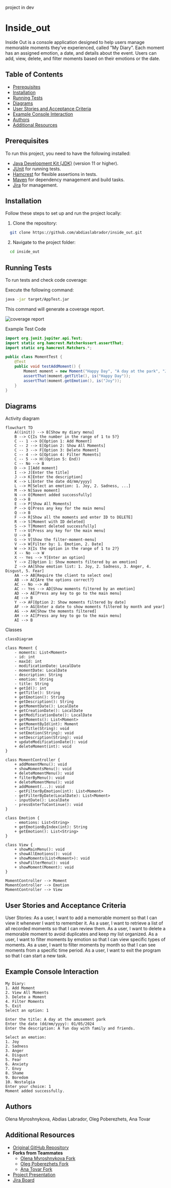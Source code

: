 project in dev
# Inside_out

Inside Out is a console application designed to help users manage memorable moments they’ve experienced, called "My Diary". Each moment has an assigned emotion, a date, and details about the event. Users can add, view, delete, and filter moments based on their emotions or the date.

## Table of Contents

- [Prerequisites](#prerequisites)
- [Installation](#installation)
- [Running Tests](#running-tests)
- [Diagrams](#diagrams)
- [User Stories and Acceptance Criteria](#User-Stories-and-Acceptance-Criteria)
- [Example Console Interaction](#Example-Console-Interaction)
- [Authors](#authors)
- [Additional Resources](#Additional-Resources)

## Prerequisites

To run this project, you need to have the following installed:

- [Java Development Kit (JDK)](https://www.oracle.com/java/technologies/javase-downloads.html) (version 11 or higher).
- [JUnit](https://junit.org/junit5/) for running tests.
- [Hamcrest](http://hamcrest.org/JavaHamcrest/) for flexible assertions in tests.
- [Maven](https://maven.apache.org/) for dependency management and build tasks.
- [Jira](https://www.atlassian.com/software/jira) for management.

## Installation

Follow these steps to set up and run the project locally:

1. Clone the repository:
  ```bash
    git clone https://github.com/abdiaslabrador/inside_out.git
  ```
2. Navigate to the project folder:
  ```bash
    cd inside_out
  ```
## Running Tests
To run tests and check code coverage:

Execute the following command:
  ```bash
  java -jar target/AppTest.jar
  ```
This command will generate a coverage report.

<img src="./src/images/coverage.jpg" title="coverage report" alt="coverage report"/>

Example Test Code

```java
import org.junit.jupiter.api.Test;
import static org.hamcrest.MatcherAssert.assertThat;
import static org.hamcrest.Matchers.*;

public class MomentTest {
    @Test
    public void testAddMoment() {
        Moment moment = new Moment("Happy Day", "A day at the park", "Joy", LocalDate.of(2024, 5, 1));
        assertThat(moment.getTitle(), is("Happy Day"));
        assertThat(moment.getEmotion(), is("Joy"));
    }
}
```

## Diagrams

Activity diagram
```mermaid
flowchart TD
    A((init)) --> B[Show my diary menu]
    B --> C{Is the number in the range of 1 to 5?}
    C -- 1 --> D[Option 1: Add Moment]
    C -- 2 --> E[Option 2: Show All Moments]
    C -- 3 --> F[Option 3: Delete Moment]
    C -- 4 --> G[Option 4: Filter Moments]
    C -- 5 --> H((Option 5: End))
    C -- No --> B
    D --> I[Add moment]
    I --> J[Enter the title]
    J --> K[Enter the description]
    K --> L[Enter the date dd/mm/yyyy]
    L --> M[Select an emotion: 1. Joy, 2. Sadness, ...]
    M --> N[Save moment]
    N --> O[Moment added successfully]
    O --> B
    E --> P[Show All Moments]
    P --> Q[Press any key for the main menu]
    Q --> B
    F --> R[Show all the moments and enter ID to DELETE]
    R --> S[Moment with ID deleted]
    S --> T[Moment deleted successfully]
    T --> U[Press any key for the main menu]
    U --> B
    G --> V[Show the filter-moment-menu]
    V --> W[Filter by: 1. Emotion, 2. Date]
    W --> X{Is the option in the range of 1 to 2?}
    X -- No --> W
    X -- Yes --> Y[Enter an option]
    Y --> Z[Option 1: Show moments filtered by an emotion]
    Z --> AA[Show emotion list: 1. Joy, 2. Sadness, 3. Anger, 4. Disgust, 5. Fear]
    AA --> AB[Require the client to select one]
    AB --> AC{Are the options correct?}
    AC -- No --> AB
    AC -- Yes --> AD[Show moments filtered by an emotion]
    AD --> AE[Press any key to go to the main menu]
    AE --> B
    Y --> AF[Option 2: Show moments filtered by date]
    AF --> AG[Enter a date to show moments filtered by month and year]
    AG --> AH[Show the moments filtered]
    AH --> AI[Press any key to go to the main menu]
    AI --> B
```
Classes
```mermaid
classDiagram

class Moment {
    - moments: List<Moment>
    - id: int
    - maxId: int
    - modificationDate: LocalDate
    - momentDate: LocalDate
    - description: String
    - emotion: String
    - title: String
    + getId(): int
    + getTitle(): String
    + getEmotion(): String
    + getDescription(): String
    + getMomentDate(): LocalDate
    + getCreationDate(): LocalDate
    + getModificationDate(): LocalDate
    + getMoments(): List<Moment>
    + getMomentById(int): Moment
    + setTitle(String): void
    + setEmotion(String): void
    + setDescription(String): void
    + updateModificationDate(): void
    + deleteMoment(int): void
}

class MomentController {
    + addMomentMenu(): void
    + showMomentsMenu(): void
    + deleteMomentMenu(): void
    + filterByMenu(): void
    + deleteMomentMenu(): void
    + addMoment(...): void
    - getFilterByEmotion(int): List<Moment>
    - getFilterByDate(LocalDate): List<Moment>
    - inputDate(): LocalDate
    - pressEnterToContinue(): void
}

class Emotion {
    - emotions: List<String>
    + getEmotionByIndex(int): String
    + getEmotion(): List<String>
}

class View {
    + showMainMenu(): void
    + showAllEmotions(): void
    + showMoments(List<Moment>): void
    + showFilterMenu(): void
    + showMoment(Moment): void
}

MomentController --> Moment
MomentController --> Emotion
MomentController --> View
```
## User Stories and Acceptance Criteria
User Stories:
As a user, I want to add a memorable moment so that I can view it whenever I want to remember it.
As a user, I want to retrieve a list of all recorded moments so that I can review them.
As a user, I want to delete a memorable moment to avoid duplicates and keep my list organized.
As a user, I want to filter moments by emotion so that I can view specific types of moments.
As a user, I want to filter moments by month so that I can see moments from a specific time period.
As a user, I want to exit the program so that I can start a new task.

## Example Console Interaction
```plaintext
My Diary:
1. Add Moment
2. View All Moments
3. Delete a Moment
4. Filter Moments
5. Exit
Select an option: 1

Enter the title: A day at the amusement park
Enter the date (dd/mm/yyyy): 01/05/2024
Enter the description: A fun day with family and friends.

Select an emotion:
1. Joy
2. Sadness
3. Anger
4. Disgust
5. Fear
6. Anxiety
7. Envy
8. Shame
9. Boredom
10. Nostalgia
Enter your choice: 1
Moment added successfully.
```

## Authors
Olena Myroshnykova, Abdias Labrador, Oleg Poberezhets, Ana Tovar

## Additional Resources

- [Original GitHub Repository](https://github.com/abdiaslabrador/inside_out.git)
- **Forks from Teammates**
  - [Olena Myroshnykova Fork](https://github.com/OlenaMyroshnykova/inside_out.git)
  - [Oleg Poberezhets Fork](https://github.com/olegukr/inside_out.git)
  - [Ana Tovar Fork](https://github.com/AnaTovar-Arg/inside_out.git)
- [Project Presentation](https://docs.google.com/presentation/d/17JxhAYAV8vvo8Cg6Y_QzmZ98Du9GujokvZbwcxCCriw/edit#slide=id.g1f87997393_0_782)
- [Jira Board](https://olegpoberezhets.atlassian.net/jira/software/projects/SCRUM/boards/1)
